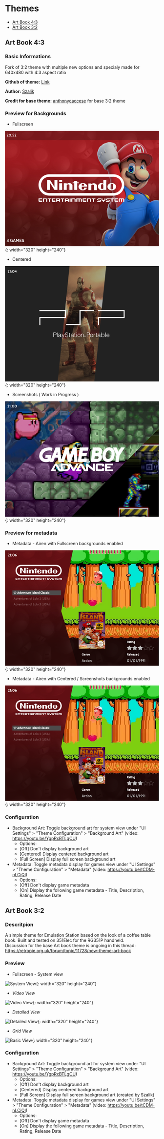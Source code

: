 # Themes

- [Art Book 4:3](#art-book-43)
- [Art Book 3:2](#art-book-32)

## Art Book 4:3

### Basic Informations

Fork of 3:2 theme with multiple new options and specialy made for 640x480 with 4:3 aspect ratio

**Github of theme:** [Link](https://github.com/szalik-rg351/es-theme-art-book-4-3) 

**Author:** [Szalik](https://github.com/szalik-rg351) 

**Credit for base theme:** [anthonycaccese](https://github.com/anthonycaccese)  for base 3:2 theme

### Preview for Backgrounds

* Fullscreen 

![4:3 Fullscreen](images/themes/43fullscreen.png){: width="320" height="240"}

* Centered 

![4:3 Centered](images/themes/43centered.png){: width="320" height="240"}

* Screenshots ( Work in Progress ) 

![4:3 Screenshots](images/themes/43screenshots.png){: width="320" height="240"}

### Preview for metadata

* Metadata - Airen with Fullscreen backgrounds enabled

![4:3 Metadata Airen](images/themes/43airenview.png){: width="320" height="240"}

* Metadata - Airen with Centered / Screenshots backgrounds enabled

![4:3 Metadata Airen](images/themes/43airenview.png){: width="320" height="240"}

### Configuration
- Background Art: Toggle background art for system view under "UI Settings" > "Theme Configuration" > "Background Art" (video: https://youtu.be/YgpRxBTLgCU)
  - Options:
  - [Off] Don't display background art
  - [Centered] Display centered background art
  - [Full Screen] Display full screen background art
- Metadata: Toggle metadata display for games view under "UI Settings" > "Theme Configuration" > "Metadata" (video: https://youtu.be/tCDM-nLCjQI)
  - Options:
  - [Off] Don't display game metadata
  - [On] Display the following game metadata - Title, Description, Rating, Release Date


## Art Book 3:2

### Descritpion
A simple theme for Emulation Station based on the look of a coffee table book.  Built and tested on 351Elec for the RG351P handheld.  
Discussion for the base Art book theme is ongoing in this thread: https://retropie.org.uk/forum/topic/11728/new-theme-art-book

### Preview

* Fullscreen - System view

![System View](https://i.imgur.com/1RGfbBP.png){: width="320" height="240"}

* *Video View*

![Video View](https://i.imgur.com/21yeUMy.png){: width="320" height="240"} 

* *Detailed View*

![Detailed View](https://i.imgur.com/QauSTJf.png){: width="320" height="240"}

* *Grid View*

![Basic View](https://i.imgur.com/FbU32kX.png){: width="320" height="240"} 

### Configuration
- Background Art: Toggle background art for system view under "UI Settings" > "Theme Configuration" > "Background Art" (video: https://youtu.be/YgpRxBTLgCU)
  - Options:
  - [Off] Don't display background art
  - [Centered] Display centered background art
  - [Full Screen] Display full screen background art (created by Szalik)
- Metadata: Toggle metadata display for games view under "UI Settings" > "Theme Configuration" > "Metadata" (video: https://youtu.be/tCDM-nLCjQI)
  - Options:
  - [Off] Don't display game metadata
  - [On] Display the following game metadata - Title, Description, Rating, Release Date
